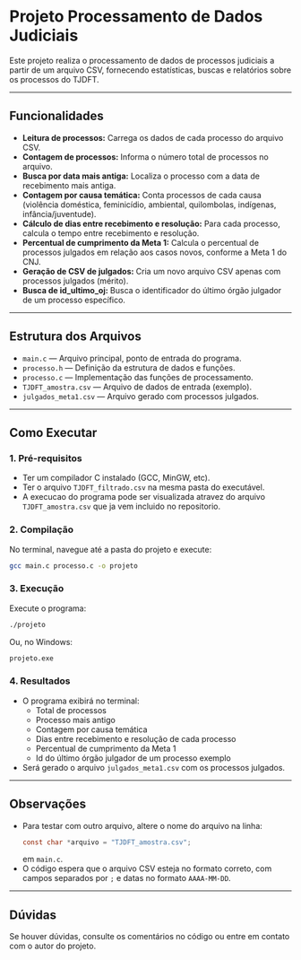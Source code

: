 # Projeto Processamento de Dados Judiciais

Este projeto realiza o processamento de dados de processos judiciais a partir de um arquivo CSV, fornecendo estatísticas, buscas e relatórios sobre os processos do TJDFT.

---

## Funcionalidades

- **Leitura de processos:** Carrega os dados de cada processo do arquivo CSV.
- **Contagem de processos:** Informa o número total de processos no arquivo.
- **Busca por data mais antiga:** Localiza o processo com a data de recebimento mais antiga.
- **Contagem por causa temática:** Conta processos de cada causa (violência doméstica, feminicídio, ambiental, quilombolas, indígenas, infância/juventude).
- **Cálculo de dias entre recebimento e resolução:** Para cada processo, calcula o tempo entre recebimento e resolução.
- **Percentual de cumprimento da Meta 1:** Calcula o percentual de processos julgados em relação aos casos novos, conforme a Meta 1 do CNJ.
- **Geração de CSV de julgados:** Cria um novo arquivo CSV apenas com processos julgados (mérito).
- **Busca de id_ultimo_oj:** Busca o identificador do último órgão julgador de um processo específico.

---

## Estrutura dos Arquivos

- `main.c` — Arquivo principal, ponto de entrada do programa.
- `processo.h` — Definição da estrutura de dados e funções.
- `processo.c` — Implementação das funções de processamento.
- `TJDFT_amostra.csv` — Arquivo de dados de entrada (exemplo).
- `julgados_meta1.csv` — Arquivo gerado com processos julgados.

---

## Como Executar

### 1. Pré-requisitos

- Ter um compilador C instalado (GCC, MinGW, etc).
- Ter o arquivo `TJDFT_filtrado.csv` na mesma pasta do executável.
- A execucao do programa pode ser visualizada atravez do arquivo `TJDFT_amostra.csv` que ja vem incluido no repositorio.

### 2. Compilação

No terminal, navegue até a pasta do projeto e execute:

```sh
gcc main.c processo.c -o projeto
```

### 3. Execução

Execute o programa:

```sh
./projeto
```
Ou, no Windows:
```sh
projeto.exe
```

### 4. Resultados

- O programa exibirá no terminal:
  - Total de processos
  - Processo mais antigo
  - Contagem por causa temática
  - Dias entre recebimento e resolução de cada processo
  - Percentual de cumprimento da Meta 1
  - Id do último órgão julgador de um processo exemplo
- Será gerado o arquivo `julgados_meta1.csv` com os processos julgados.

---

## Observações

- Para testar com outro arquivo, altere o nome do arquivo na linha:
  ```c
  const char *arquivo = "TJDFT_amostra.csv";
  ```
  em `main.c`.
- O código espera que o arquivo CSV esteja no formato correto, com campos separados por `;` e datas no formato `AAAA-MM-DD`.

---

## Dúvidas

Se houver dúvidas, consulte os comentários no código ou entre em contato com o autor do projeto.